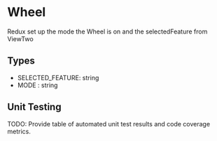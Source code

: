 # Wheel

Redux set up the mode the Wheel is on and the selectedFeature from ViewTwo

## Types

* SELECTED_FEATURE: string
* MODE : string

## Unit Testing

TODO: Provide table of automated unit test results and code coverage metrics.
